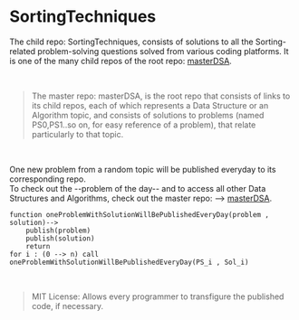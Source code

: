 # SortingTechniques
The child repo: SortingTechniques, consists of solutions to all the Sorting-related problem-solving questions solved from various coding platforms. It is one of the many child repos of the root repo: [masterDSA](https://github.com/Sreya-Ravi/masterDSA). 

<br/>

> The master repo: masterDSA, is the root repo that consists of links to its child repos, each of which represents a Data Structure or an Algorithm topic, and consists of solutions to problems (named PS0,PS1..so on, for easy reference of a problem), that relate particularly to that topic.

<br/>

One new problem from a random topic will be published everyday to its corresponding repo. <br/>
To check out the --problem of the day-- and to access all other Data Structures and Algorithms, check out the master repo: --> [masterDSA](https://github.com/Sreya-Ravi/masterDSA).

```
function oneProblemWithSolutionWillBePublishedEveryDay(problem , solution)-->
    publish(problem)
    publish(solution)
    return
for i : (0 --> n) call oneProblemWithSolutionWillBePublishedEveryDay(PS_i , Sol_i)
```
<br/>



> MIT License: Allows every programmer to transfigure the published code, if necessary.

